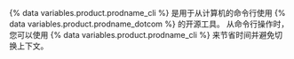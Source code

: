{% data variables.product.prodname_cli %} 是用于从计算机的命令行使用 {% data variables.product.prodname_dotcom %} 的开源工具。 从命令行操作时，您可以使用 {% data variables.product.prodname_cli %} 来节省时间并避免切换上下文。
